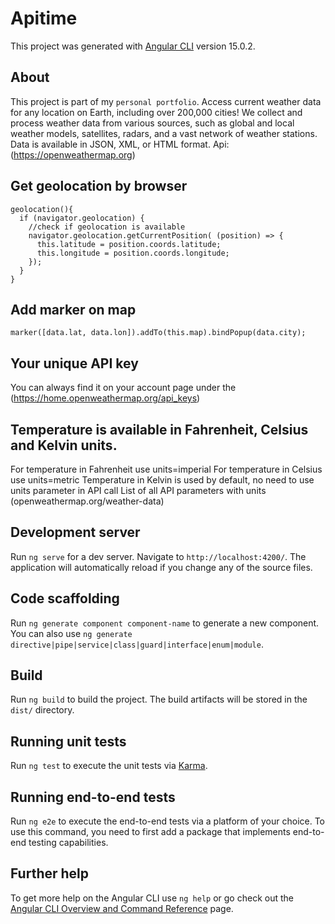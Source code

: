 # Apitime

This project was generated with [Angular CLI](https://github.com/angular/angular-cli) version 15.0.2.

## About

This project is part of my `personal portfolio`. Access current weather data for any location on Earth, including over 200,000 cities! We collect and process weather data from various sources, such as global and local weather models, satellites, radars, and a vast network of weather stations. Data is available in JSON, XML, or HTML format. Api: (https://openweathermap.org)

## Get geolocation by browser

```
geolocation(){
  if (navigator.geolocation) { 
    //check if geolocation is available
    navigator.geolocation.getCurrentPosition( (position) => {
      this.latitude = position.coords.latitude;
      this.longitude = position.coords.longitude;
    });
  }
}
```

## Add marker on map

```
marker([data.lat, data.lon]).addTo(this.map).bindPopup(data.city);
```

## Your unique API key

You can always find it on your account page under the (https://home.openweathermap.org/api_keys)

## Temperature is available in Fahrenheit, Celsius and Kelvin units.

For temperature in Fahrenheit use units=imperial
For temperature in Celsius use units=metric
Temperature in Kelvin is used by default, no need to use units parameter in API call
List of all API parameters with units (openweathermap.org/weather-data)

## Development server

Run `ng serve` for a dev server. Navigate to `http://localhost:4200/`. The application will automatically reload if you change any of the source files.

## Code scaffolding

Run `ng generate component component-name` to generate a new component. You can also use `ng generate directive|pipe|service|class|guard|interface|enum|module`.

## Build

Run `ng build` to build the project. The build artifacts will be stored in the `dist/` directory.

## Running unit tests

Run `ng test` to execute the unit tests via [Karma](https://karma-runner.github.io).

## Running end-to-end tests

Run `ng e2e` to execute the end-to-end tests via a platform of your choice. To use this command, you need to first add a package that implements end-to-end testing capabilities.

## Further help

To get more help on the Angular CLI use `ng help` or go check out the [Angular CLI Overview and Command Reference](https://angular.io/cli) page.
